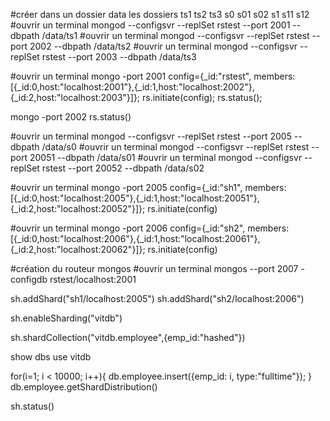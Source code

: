 #créer dans un dossier data les dossiers ts1 ts2 ts3 s0 s01 s02 s1 s11 s12
#ouvrir un terminal
mongod --configsvr --replSet rstest --port 2001 --dbpath /data/ts1
#ouvrir un terminal
mongod --configsvr --replSet rstest --port 2002 --dbpath /data/ts2
#ouvrir un terminal
mongod --configsvr --replSet rstest --port 2003 --dbpath /data/ts3

#ouvrir un terminal
mongo -port 2001
config={_id:"rstest", members:[{_id:0,host:"localhost:2001"},{_id:1,host:"localhost:2002"},{_id:2,host:"localhost:2003"}]};
rs.initiate(config);
rs.status();

mongo -port 2002
rs.status()

#ouvrir un terminal
mongod --configsvr --replSet rstest --port 2005 --dbpath /data/s0
#ouvrir un terminal
mongod --configsvr --replSet rstest --port 20051 --dbpath /data/s01
#ouvrir un terminal
mongod --configsvr --replSet rstest --port 20052 --dbpath /data/s02

#ouvrir un terminal
mongo -port 2005
config={_id:"sh1", members:[{_id:0,host:"localhost:2005"},{_id:1,host:"localhost:20051"},{_id:2,host:"localhost:20052"}]};
rs.initiate(config)

#ouvrir un terminal
mongo -port 2006
config={_id:"sh2", members:[{_id:0,host:"localhost:2006"},{_id:1,host:"localhost:20061"},{_id:2,host:"localhost:20062"}]};
rs.initiate(config)

#création du routeur mongos
#ouvrir un terminal 
mongos --port 2007 -configdb rstest/localhost:2001

sh.addShard("sh1/localhost:2005")
sh.addShard("sh2/localhost:2006")

sh.enableSharding("vitdb")

sh.shardCollection("vitdb.employee",{emp_id:"hashed"})

show dbs
use vitdb

for(i=1; i < 10000; i++){
db.employee.insert({emp_id: i, type:"fulltime"});
}
db.employee.getShardDistribution()

sh.status()